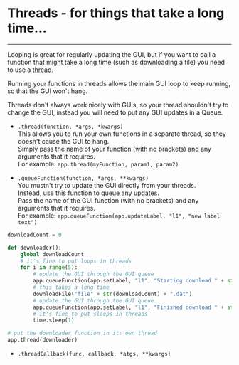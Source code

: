 # Threads - for things that take a long time...  
---

Looping is great for regularly updating the GUI, but if you want to call a function that might take a long time (such as downloading a file) you need to use a [thread](https://en.wikipedia.org/wiki/Thread_(computing)).  

Running your functions in threads allows the main GUI loop to keep running, so that the GUI won't hang.  

Threads don't always work nicely with GUIs, so your thread shouldn't try to change the GUI, instead you will need to put any GUI updates in a Queue.  

* `.thread(function, *args, *kwargs)`  
    This allows you to run your own functions in a separate thread, so they doesn't cause the GUI to hang.  
    Simply pass the name of your function (with no brackets) and any arguments that it requires.  
    For example: `app.thread(myFunction, param1, param2)`  

* `.queueFunction(function, *args, **kwargs)`  
    You mustn't try to update the GUI directly from your threads.  
    Instead, use this function to queue any updates.  
    Pass the name of the GUI function (with no brackets) and any arguments that it requires.  
    For example: `app.queueFunction(app.updateLabel, "l1", "new label text")`   

``` python
downloadCount = 0

def downloader():
    global downloadCount
    # it's fine to put loops in threads
    for i in range(5):
        # update the GUI through the GUI queue
        app.queueFunction(app.setLabel, "l1", "Starting download " + str(downloadCount))
        # this takes a long time
        downloadFile("file" + str(downloadCount) + ".dat")
        # update the GUI through the GUI queue
        app.queueFunction(app.setLabel, "l1", "Finished download " + str(downloadCount))
        # it's fine to put sleeps in threads
        time.sleep(1)

# put the downloader function in its own thread
app.thread(downloader)
```
* `.threadCallback(func, callback, *atgs, **kwargs)`  
